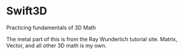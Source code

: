 # Swift3D
Practicing fundamentals of 3D Math

The metal part of this is from the Ray Wunderlich tutorial site. Matrix, Vector, and all other 3D math is my own.
